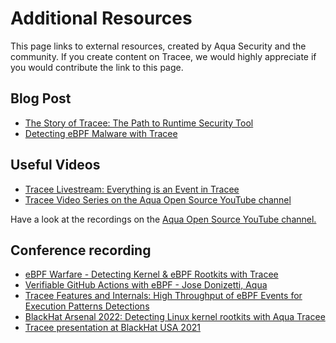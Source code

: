 # Additional Resources

This page links to external resources, created by Aqua Security and the community. If you create content on Tracee, we would highly appreciate if you would contribute the link to this page.

## Blog Post
* [The Story of Tracee: The Path to Runtime Security Tool](https://blog.khulnasoft.com/open-source-container-runtime-security)
* [Detecting eBPF Malware with Tracee](https://blog.khulnasoft.com/detecting-ebpf-malware-with-tracee)

## Useful Videos

* [Tracee Livestream: Everything is an Event in Tracee](https://www.youtube.com/live/keqVe4d71uk?feature=share)
* [Tracee Video Series on the Aqua Open Source YouTube channel](https://www.youtube.com/watch?v=ddkTX9vAHqE&list=PLRdPssLrT8d2Jp71pkgDTjq2fm_8P7Nqk)

Have a look at the recordings on the [Aqua Open Source YouTube channel.](https://www.youtube.com/channel/UCZd5NF4XJRaU-yfextsY-pw)

## Conference recording

* [eBPF Warfare - Detecting Kernel & eBPF Rootkits with Tracee](https://youtu.be/0MjVan5lQd0)
* [Verifiable GitHub Actions with eBPF - Jose Donizetti, Aqua](https://www.youtube.com/watch?v=6vNt9JMU9p4) 
* [Tracee Features and Internals: High Throughput of eBPF Events for Execution Patterns Detections](https://youtu.be/xdEVGT5vAIM)
* [BlackHat Arsenal 2022: Detecting Linux kernel rootkits with Aqua Tracee](https://youtu.be/EATX8g3sh-0)
* [Tracee presentation at BlackHat USA 2021](https://youtu.be/LXP2tdBPNj8)